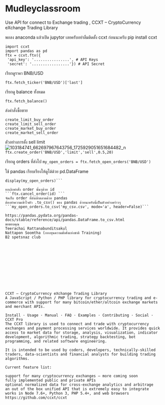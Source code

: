 # Mudleyclassroom
Use API for connect to Exchange trading , CCXT – CryptoCurrency eXchange Trading Library


พอลง anaconda แล้วเปิด jupytor เลยครับอย่าลืมติดตั้ง ccxt ก่อนนะครับ
pip install ccxt
```
import ccxt
import pandas as pd
ftx = ccxt.ftx({
 'api_key': '................', # API Keys
 'secret': '.................'}) # API Secret
 ```
เรียกดูราคา BNB/USD
```
ftx.fetch_ticker('BNB/USD')['last']
```
เรียกดู balance ทั้งหมด
```
ftx.fetch_balance()
```
ส่งคำสั่งซื้อขาย
```
create_limit_buy_order
create_limit_sell_order
create_market_buy_order
create_market_sell_order
```
ตัวอย่างการตั้ง sell limit
![103184741_662697967643756_1725929051651684482_n](https://user-images.githubusercontent.com/61573397/121045774-09720080-c7e0-11eb-9fd9-96324d79edbc.png)
```ftx.create_order('BNB/USD','limit','sell',0.5,20) ```

เรียกดู orders ที่ส่งไป
```my_open_orders = ftx.fetch_open_orders('BNB/USD')```

ใช้ pandas เรียบเรียงให้ดูได้ด้วย pd.DataFrame
``` my_open_orders = pd.DataFrame(ftx.fetch_open_orders('BNB/USD')
display(my_open_orders)```

ยกเลิกคำสั่ง order นั้นๆด้วย id
```ftx.cancel_order(id) ```
จัดเก็บ order ที่ส่งเข้าตลาดด้วย pandas 
ต้องทำความเข้าใจตัว .to_csv() ของ pandas ด้วยนะครับนี่เป็นตัวอย่างคร่าวๆ
```my_open_orders.to_csv('my_csv.csv', mode='a', header=False)```

https://pandas.pydata.org/pandas-docs/stable/reference/api/pandas.DataFrame.to_csv.html
ขอขอบคุณ
Teerachai Rattanabunditsakul
Nattapon Soomtha (กองทุนความมั่งคั่งแห่งชาติ Training)
B2 spetsnaz club












CCXT – CryptoCurrency eXchange Trading Library
A JavaScript / Python / PHP library for cryptocurrency trading and e-commerce with support for many bitcoin/ether/altcoin exchange markets and merchant APIs.

Install · Usage · Manual · FAQ · Examples · Contributing · Social · CCXT Pro
The CCXT library is used to connect and trade with cryptocurrency exchanges and payment processing services worldwide. It provides quick access to market data for storage, analysis, visualization, indicator development, algorithmic trading, strategy backtesting, bot programming, and related software engineering.

It is intended to be used by coders, developers, technically-skilled traders, data-scientists and financial analysts for building trading algorithms.

Current feature list:

support for many cryptocurrency exchanges — more coming soon
fully implemented public and private APIs
optional normalized data for cross-exchange analytics and arbitrage
an out of the box unified API that is extremely easy to integrate
works in Node 7.6+, Python 3, PHP 5.4+, and web browsers
https://github.com/ccxt/ccxt
